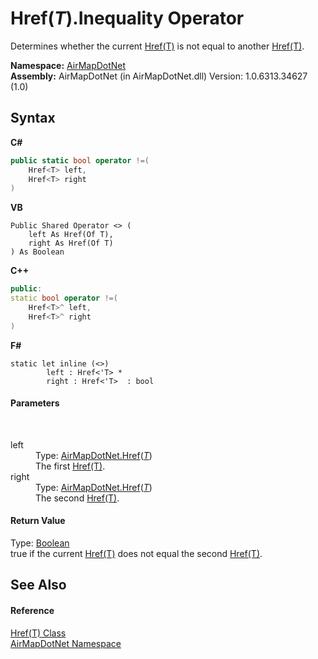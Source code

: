 # Href(*T*).Inequality Operator 
 

Determines whether the current <a href="a3796332-89fd-76df-b97a-b0b6435f2b87">Href(T)</a> is not equal to another <a href="a3796332-89fd-76df-b97a-b0b6435f2b87">Href(T)</a>.

**Namespace:**&nbsp;<a href="b5783ccd-d544-c2c9-c0be-1f622d02460a">AirMapDotNet</a><br />**Assembly:**&nbsp;AirMapDotNet (in AirMapDotNet.dll) Version: 1.0.6313.34627 (1.0)

## Syntax

**C#**<br />
``` C#
public static bool operator !=(
	Href<T> left,
	Href<T> right
)
```

**VB**<br />
``` VB
Public Shared Operator <> ( 
	left As Href(Of T),
	right As Href(Of T)
) As Boolean
```

**C++**<br />
``` C++
public:
static bool operator !=(
	Href<T>^ left, 
	Href<T>^ right
)
```

**F#**<br />
``` F#
static let inline (<>)
        left : Href<'T> * 
        right : Href<'T>  : bool
```


#### Parameters
&nbsp;<dl><dt>left</dt><dd>Type: <a href="a3796332-89fd-76df-b97a-b0b6435f2b87">AirMapDotNet.Href</a>(<a href="a3796332-89fd-76df-b97a-b0b6435f2b87">*T*</a>)<br />The first <a href="a3796332-89fd-76df-b97a-b0b6435f2b87">Href(T)</a>.</dd><dt>right</dt><dd>Type: <a href="a3796332-89fd-76df-b97a-b0b6435f2b87">AirMapDotNet.Href</a>(<a href="a3796332-89fd-76df-b97a-b0b6435f2b87">*T*</a>)<br />The second <a href="a3796332-89fd-76df-b97a-b0b6435f2b87">Href(T)</a>.</dd></dl>

#### Return Value
Type: <a href="http://msdn2.microsoft.com/en-us/library/a28wyd50" target="_blank">Boolean</a><br />true if the current <a href="a3796332-89fd-76df-b97a-b0b6435f2b87">Href(T)</a> does not equal the second <a href="a3796332-89fd-76df-b97a-b0b6435f2b87">Href(T)</a>.

## See Also


#### Reference
<a href="a3796332-89fd-76df-b97a-b0b6435f2b87">Href(T) Class</a><br /><a href="b5783ccd-d544-c2c9-c0be-1f622d02460a">AirMapDotNet Namespace</a><br />